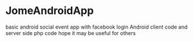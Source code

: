 # JomeAndroidApp
basic android social event app with facebook login
Android client code and server side php code
hope it may be useful for others
